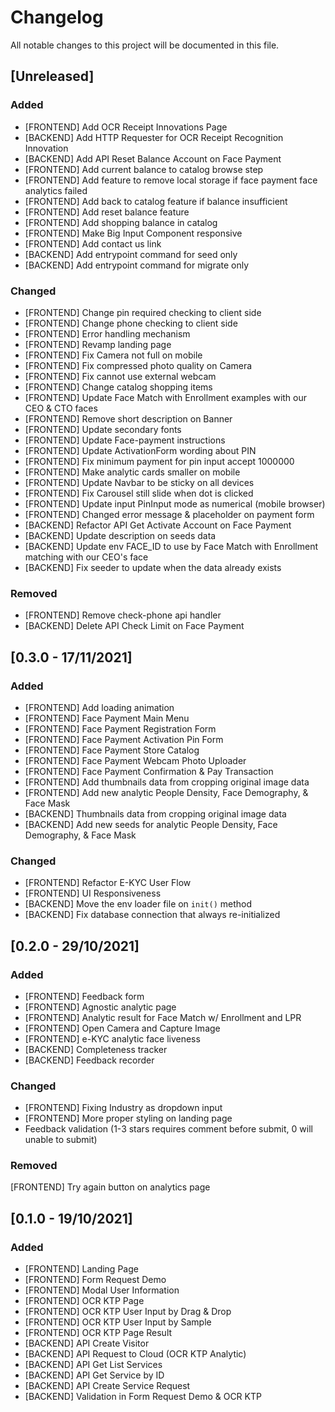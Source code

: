 # Changelog

All notable changes to this project will be documented in this file.

## [Unreleased]

### Added

- [FRONTEND] Add OCR Receipt Innovations Page
- [BACKEND] Add HTTP Requester for OCR Receipt Recognition Innovation
- [BACKEND] Add API Reset Balance Account on Face Payment
- [FRONTEND] Add current balance to catalog browse step
- [FRONTEND] Add feature to remove local storage if face payment face analytics failed
- [FRONTEND] Add back to catalog feature if balance insufficient
- [FRONTEND] Add reset balance feature
- [FRONTEND] Add shopping balance in catalog
- [FRONTEND] Make Big Input Component responsive
- [FRONTEND] Add contact us link
- [BACKEND] Add entrypoint command for seed only
- [BACKEND] Add entrypoint command for migrate only

### Changed

- [FRONTEND] Change pin required checking to client side
- [FRONTEND] Change phone checking to client side
- [FRONTEND] Error handling mechanism
- [FRONTEND] Revamp landing page
- [FRONTEND] Fix Camera not full on mobile
- [FRONTEND] Fix compressed photo quality on Camera
- [FRONTEND] Fix cannot use external webcam
- [FRONTEND] Change catalog shopping items
- [FRONTEND] Update Face Match with Enrollment examples with our CEO & CTO faces
- [FRONTEND] Remove short description on Banner
- [FRONTEND] Update secondary fonts
- [FRONTEND] Update Face-payment instructions
- [FRONTEND] Update ActivationForm wording about PIN
- [FRONTEND] Fix minimum payment for pin input accept 1000000
- [FRONTEND] Make analytic cards smaller on mobile
- [FRONTEND] Update Navbar to be sticky on all devices
- [FRONTEND] Fix Carousel still slide when dot is clicked
- [FRONTEND] Update input PinInput mode as numerical (mobile browser)
- [FRONTEND] Changed error message & placeholder on payment form
- [BACKEND] Refactor API Get Activate Account on Face Payment
- [BACKEND] Update description on seeds data
- [BACKEND] Update env FACE_ID to use by Face Match with Enrollment matching with our CEO's face
- [BACKEND] Fix seeder to update when the data already exists

### Removed

- [FRONTEND] Remove check-phone api handler
- [BACKEND] Delete API Check Limit on Face Payment

## [0.3.0 - 17/11/2021]

### Added

- [FRONTEND] Add loading animation
- [FRONTEND] Face Payment Main Menu
- [FRONTEND] Face Payment Registration Form
- [FRONTEND] Face Payment Activation Pin Form
- [FRONTEND] Face Payment Store Catalog
- [FRONTEND] Face Payment Webcam Photo Uploader
- [FRONTEND] Face Payment Confirmation & Pay Transaction
- [FRONTEND] Add thumbnails data from cropping original image data
- [FRONTEND] Add new analytic People Density, Face Demography, & Face Mask
- [BACKEND] Thumbnails data from cropping original image data
- [BACKEND] Add new seeds for analytic People Density, Face Demography, & Face Mask

### Changed

- [FRONTEND] Refactor E-KYC User Flow
- [FRONTEND] UI Responsiveness
- [BACKEND] Move the env loader file on `init()` method
- [BACKEND] Fix database connection that always re-initialized

## [0.2.0 - 29/10/2021]

### Added

- [FRONTEND] Feedback form
- [FRONTEND] Agnostic analytic page
- [FRONTEND] Analytic result for Face Match w/ Enrollment and LPR
- [FRONTEND] Open Camera and Capture Image
- [FRONTEND] e-KYC analytic face liveness
- [BACKEND] Completeness tracker
- [BACKEND] Feedback recorder

### Changed

- [FRONTEND] Fixing Industry as dropdown input
- [FRONTEND] More proper styling on landing page
- Feedback validation (1-3 stars requires comment before submit, 0 will unable to submit)

### Removed

[FRONTEND] Try again button on analytics page

## [0.1.0 - 19/10/2021]

### Added

- [FRONTEND] Landing Page
- [FRONTEND] Form Request Demo
- [FRONTEND] Modal User Information
- [FRONTEND] OCR KTP Page
- [FRONTEND] OCR KTP User Input by Drag & Drop
- [FRONTEND] OCR KTP User Input by Sample
- [FRONTEND] OCR KTP Page Result
- [BACKEND] API Create Visitor
- [BACKEND] API Request to Cloud (OCR KTP Analytic)
- [BACKEND] API Get List Services
- [BACKEND] API Get Service by ID
- [BACKEND] API Create Service Request
- [BACKEND] Validation in Form Request Demo & OCR KTP
